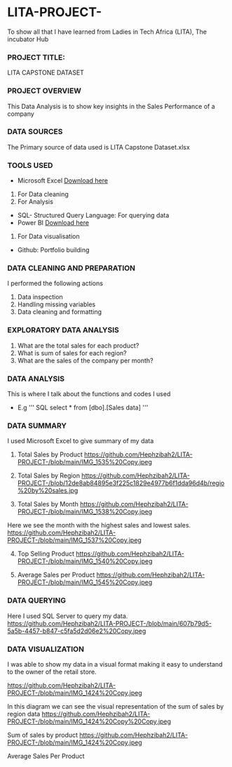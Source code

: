 # LITA-PROJECT-
To show all that I have learned from Ladies in Tech Africa (LITA), The incubator Hub 

### PROJECT TITLE:
LITA CAPSTONE DATASET

### PROJECT OVERVIEW
This Data Analysis is to show key insights in the Sales Performance of a company

### DATA SOURCES
The Primary source of data used is LITA Capstone Dataset.xlsx

### TOOLS USED
- Microsoft Excel [Download here](www.micosoft.com)
1. For Data cleaning
2. For Analysis
- SQL- Structured Query Language: For querying data
- Power BI [Download here](www.microsoft.com)
1. For Data visualisation
- Github: Portfolio building

### DATA CLEANING AND PREPARATION
I performed the following actions
1. Data inspection
2. Handling missing variables
3. Data cleaning and formatting

### EXPLORATORY DATA ANALYSIS
1. What are the total sales for each product?
2. What is sum of sales for each region?
3. What are the sales of the company per month?

### DATA ANALYSIS
 This is where I talk about the functions and codes I used
 - E.g
''' SQL
    select * from [dbo].[Sales data]
'''

### DATA SUMMARY
 I used Microsoft Excel to give summary of my data
 1. Total Sales by Product
  https://github.com/Hephzibah2/LITA-PROJECT-/blob/main/IMG_1535%20Copy.jpeg

2. Total Sales by Region
  https://github.com/Hephzibah2/LITA-PROJECT-/blob/12de8ab84895e3f225c1829e4977b6f1dda96d4b/regio%20by%20sales.jpg

3.  Total Sales by Month
  https://github.com/Hephzibah2/LITA-PROJECT-/blob/main/IMG_1538%20Copy.jpeg

Here we see the month with the highest sales and lowest sales. 
   https://github.com/Hephzibah2/LITA-PROJECT-/blob/main/IMG_1537%20Copy.jpeg
   
4. Top Selling Product
   https://github.com/Hephzibah2/LITA-PROJECT-/blob/main/IMG_1540%20Copy.jpeg
   
5.  Average Sales per Product
https://github.com/Hephzibah2/LITA-PROJECT-/blob/main/IMG_1545%20Copy.jpeg

### DATA QUERYING
Here I used SQL Server to query my data.
https://github.com/Hephzibah2/LITA-PROJECT-/blob/main/607b79d5-5a5b-4457-b847-c5fa5d2d06e2%20Copy.jpeg

### DATA VISUALIZATION
I was able to show my data in a visual format making it easy to understand to the owner of the retail store.

https://github.com/Hephzibah2/LITA-PROJECT-/blob/main/IMG_1424%20Copy.jpeg

In this diagram we can see the visual representation of the sum of sales by region data
https://github.com/Hephzibah2/LITA-PROJECT-/blob/main/IMG_1424%20Copy%20Copy.jpeg

Sum of sales by product
https://github.com/Hephzibah2/LITA-PROJECT-/blob/main/IMG_1424%20Copy.jpeg

Average Sales Per Product
